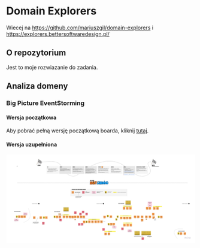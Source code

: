 # Domain Explorers
Wiecej na https://github.com/mariuszgil/domain-explorers i https://explorers.bettersoftwaredesign.pl/
  

## O repozytorium

Jest to moje rozwiazanie do zadania.

## Analiza domeny

### Big Picture EventStorming

#### Wersja początkowa

Aby pobrać pełną wersję początkową boarda, kliknij [tutaj](https://github.com/mariuszgil/domain-explorers/blob/master/assets/images/big-picture-init.jpg). 

#### Wersja uzupełniona

![Big Picture EventStorming - Mariusz](Mariusz%20EventStorming%2C%20Domain%20Explorers%20v1.jpg)
